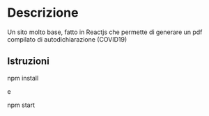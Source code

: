 # Descrizione
Un sito molto base, fatto in Reactjs che permette di generare un pdf compilato di autodichiarazione (COVID19)


## Istruzioni

npm install

e 

npm start
